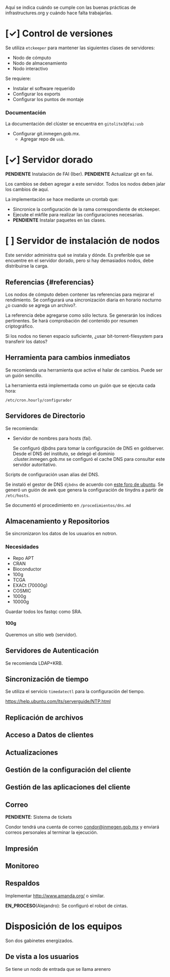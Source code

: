 Aquí se indica cuándo se cumple con las buenas prácticas
de infrastructures.org y cuándo hace falta trabajarlas.

[✓] Control de versiones
========================

Se utiliza `etckeeper` para mantener las siguientes clases de servidores:

- Nodo de cómputo
- Nodo de almacenamiento
- Nodo interactivo

Se requiere:

- Instalar el software requerido
- Configurar los exports
- Configurar los puntos de montaje

### Documentación

La documentación del clúster se encuentra en `gitolite3@fai:usb`

- Configurar git.inmegen.gob.mx.
    - Agregar repo de `usb`.

[✓] Servidor dorado
===================

**PENDIENTE** Instalación de FAI (Iber).
**PENDIENTE** Actualizar git en fai.

Los cambios se deben agregar a este servidor.
Todos los nodos deben jalar los cambios de aquí.

La implementación se hace mediante un crontab que:

- Sincronice la configuración de la rama correspondiente de etckeeper.
- Ejecute el mkfile para realizar las configuraciones necesarias.
- **PENDIENTE** Instalar paquetes en las clases.

[ ] Servidor de instalación de nodos
====================================

Este servidor administra qué se instala y dónde.
Es preferible que se encuentre en el servidor dorado,
pero si hay demasiados nodos, debe distribuirse la carga.

## Referencias {#referencias}

Los nodos de cómputo deben contener las referencias para mejorar el rendimiento.
Se configurará una sincronización diaria en horario nocturno ¿o cuando se agrega un archivo?.

La referencia debe agregarse como sólo lectura.
Se generarán los índices pertinentes.
Se hará comprobación del contenido por resumen criptográfico.

Si los nodos no tienen espacio suficiente,
¿usar bit-torrent-filesystem para transferir los datos?

## Herramienta para cambios inmediatos

Se recomienda una herramienta que active el halar de cambios.
Puede ser un guión sencillo.

La herramienta está implementada como un guión que se ejecuta cada hora:

```
/etc/cron.hourly/configurador
```

## Servidores de Directorio

Se recomienda:

- Servidor de nombres para hosts (fai).

    Se configuró djbdns para tomar la configuración de DNS en goldserver.
    Desde el DNS del instituto, se delegó el dominio .cluster.inmegen.gob.mx
    se configuró el cache DNS para consultar este servidor autoritativo.

Scripts de configuración usan alias del DNS.

Se instaló el gestor de DNS `djbdns` de acuerdo con [este foro de ubuntu][dns].
Se generó un guión de awk que genera la configuración de tinydns
a partir de `/etc/hosts`.

Se documentó el procedimiento en `/procedimientos/dns.md`

[dns]: https://ubuntuforums.org/showthread.php?t=1630044

## Almacenamiento y Repositorios

Se sincronizaron los datos de los usuarios en notron.

### Necesidades

- Repo APT
- CRAN
- Bioconductor
- 100g
- TCGA
- EXACt (70000g)
- COSMIC
- 1000g
- 10000g

Guardar todos los fastqc como SRA.

#### 100g

Queremos un sitio web (servidor).

## Servidores de Autenticación

Se recomienda LDAP+KRB.

## Sincronización de tiempo

Se utiliza el servicio `timedatectl` para la configuración del tiempo.

https://help.ubuntu.com/lts/serverguide/NTP.html

## Replicación de archivos

## Acceso a Datos de clientes

## Actualizaciones

## Gestión de la configuración del cliente

## Gestión de las aplicaciones del cliente

## Correo

**PENDIENTE**: Sistema de tickets

Condor tendrá una cuenta de correo <condor@inmegen.gob.mx> y
enviará correos personales al terminar la ejecución.

## Impresión

## Monitoreo

## Respaldos

Implementar http://www.amanda.org/ o similar.

**EN_PROCESO**(Alejandro): Se configuró el robot de cintas.

# Disposición de los equipos

Son dos gabinetes energizados.

## De vista a los usuarios

Se tiene un nodo de entrada que se llama arenero

